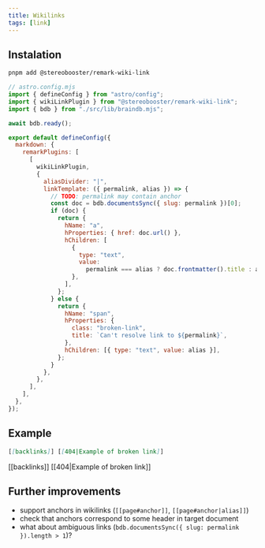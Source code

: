 ```yaml
---
title: Wikilinks
tags: [link]
---
```


## Instalation

```bash title="Instal dependencies…"
pnpm add @stereobooster/remark-wiki-link
```

```js
// astro.config.mjs
import { defineConfig } from "astro/config";
import { wikiLinkPlugin } from "@stereobooster/remark-wiki-link";
import { bdb } from "./src/lib/braindb.mjs";

await bdb.ready();

export default defineConfig({
  markdown: {
    remarkPlugins: [
      [
        wikiLinkPlugin,
        {
          aliasDivider: "|",
          linkTemplate: ({ permalink, alias }) => {
            // TODO: permalink may contain anchor
            const doc = bdb.documentsSync({ slug: permalink })[0];
            if (doc) {
              return {
                hName: "a",
                hProperties: { href: doc.url() },
                hChildren: [
                  {
                    type: "text",
                    value:
                      permalink === alias ? doc.frontmatter().title : alias,
                  },
                ],
              };
            } else {
              return {
                hName: "span",
                hProperties: {
                  class: "broken-link",
                  title: `Can't resolve link to ${permalink}`,
                },
                hChildren: [{ type: "text", value: alias }],
              };
            }
          },
        },
      ],
    ],
  },
});
```

## Example

```md
[[backlinks]] [[404|Example of broken link]]
```

[[backlinks]] [[404|Example of broken link]]

## Further improvements

- support anchors in wikilinks (`[[page#anchor]]`, `[[page#anchor|alias]]`)
- check that anchors correspond to some header in target document
- what about ambiguous links (`bdb.documentsSync({ slug: permalink }).length > 1`)?
